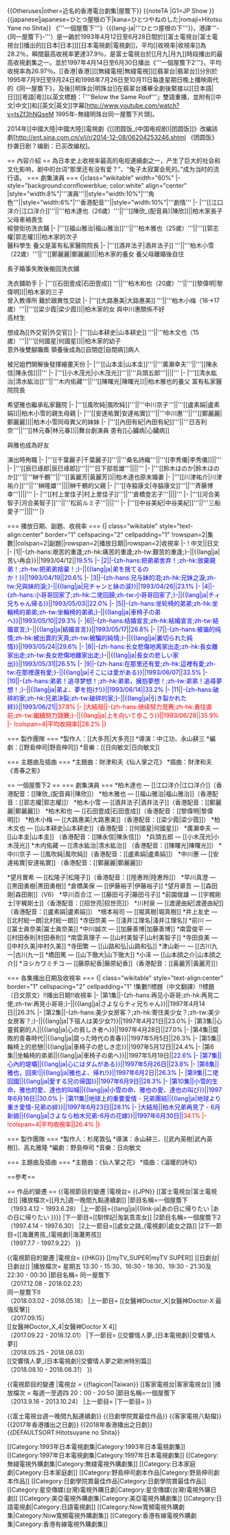 {{Otheruses|other=近名的香港電台劇集|屋簷下}}
{{noteTA
|G1=JP Show
}}
{{japanese|japanese=ひとつ屋根の下|kana=ひとつやねのした|romaji=Hitotsu Yane no Shita}}
《'''一個屋簷下'''》（{{lang-ja|'''ひとつ屋根の下'''}}，港譯'''-{同一屋簷下}-'''）是一齣於1993年4月12日至6月28日間於[[富士電視台|富士電視台]]播出的[[日本|日本]][[日本電視劇|電視劇]]，平均[[收視率|收視率]]為28.2％，瞬間最高收視率更達37.9％，是富士電視台於[[月九|月九]]時段播出的最高收視劇集之一。並於1997年4月14日至6月30日播出《'''一個屋簷下2'''》，平均收視率為26.97％。[[香港|香港]][[無綫電視|無綫電視]][[翡翠台|翡翠台]]分別於1995年7月9日至9月24日和1998年7月26日至10月11日每逢星期日晚上播映兩代的《同一屋簷下》，及後[[明珠台|明珠台]]在翡翠台播畢全劇後緊接以[[日本語|日]][[粵語|粵]]以英文標題：「'''Below the Same Roof'''」雙語重播，並附有[[中文|中文]]和[[英文|英文]]字幕<ref>[http://www.youtube.com/watch?v=tsZf3hNQseM 1995年-無綫明珠台同一屋簷下片頭]</ref>。 

2014年[[中國大陸|中國大陸]]電視劇《[[团圆饭_(中国电视剧)|团圆饭]]》改編該劇<ref>[http://ent.sina.com.cn/v/j/r/2014-12-08/06204253246.shtml   《团圆饭》抄袭日剧？编剧：已买改编权]</ref>。

== 內容介紹 ==
為日本史上收視率最高的电视連續劇之一，产生了巨大的社会和文化影响，剧中的台词“那里还有没有爱？”、“兔子太寂寞会死的。”成为当时的流行语。
=== 劇集演員 ===
{|class="wikitable" width="60%"
|- style="background:cornflowerblue; color:white" align="center"
|style="width:8%"|'''演員'''||style="width:10%"|'''角色'''||style="width:6%"|'''香港配音'''||style="width:10%"|'''劇情'''
|-
|'''[[江口洋介|江口洋介]]'''||'''柏木達也（26歲）'''||'''[[陳欣_(配音員)|陳欣]]||柏木家長子
父母車禍喪生<br>經營街坊洗衣鋪
|-
|'''[[福山雅治|福山雅治]]'''||'''柏木雅也（25歲）'''||'''[[郭志權|郭志權]]||柏木家的次子<br>醫科學生
養父是富有私家醫院院長
|-
|'''[[酒井法子|酒井法子]] '''||'''柏木小雪（22歲）'''||'''[[鄭麗麗|鄭麗麗]]||柏木家的養女
養父母離婚後自住

長子婚事失敗後搬回洗衣舖

洗衣舖助手
|-
|'''[[石田壹成|石田壹成]] '''||'''柏木和也（20歲）'''||'''[[黎偉明|黎偉明]]||柏木家的三子<br>曾入教導所
難於跟異性交談
|-
|'''[[大路惠美|大路惠美]] '''||'''柏木小梅（16→17歲）'''||'''[[梁少霞|梁少霞]]||柏木家的女
與中川惠關係不好<br>高材生

想成為[[外交官|外交官]]
|-
|'''[[山本耕史|山本耕史]] '''||'''柏木文也（15歲）'''||'''[[何國星|何國星]]||柏木家的幼子<br>意外後雙腳癱瘓
領養後成為[[自閉症|自閉病]]病人

被兄姐們開解後發揮繪畫天份
|-
|'''[[山本圭|山本圭]]'''||'''廣瀨幸夫'''||'''[[陳永信|陳永信]]||'''
|-
|'''[[小木茂光|小木茂光]]'''||'''兵頭五郎'''||||'''
|-
|'''[[清水紘治|清水紘治]]'''||'''木内佑藏'''||'''[[陳曙光|陳曙光]]||柏木雅也的養父
富有私家醫院院長

希望雅也繼承私家醫院
|-
|'''[[風吹純|風吹純]]'''||'''中川京子'''||'''[[盧素娟|盧素娟]]||柏木小雪的親生母親
|-
|'''[[安達祐實|安達祐實]]'''||'''中川惠'''||'''[[鄭麗麗|鄭麗麗]]||柏木小雪同母異父的妹妹
|-
|'''[[內田有紀|內田有紀]]'''||'''日吉利奈'''||'''[[林元春|林元春]]||舞台劇演員
患有[[心臟病|心臟病]]

與雅也成為好友

演出時殉職
|-
|'''[[千葉麗子|千葉麗子]]'''||'''桑名詩織'''||'''[[李秀儀|李秀儀]]||'''
|-
|'''[[辰巳琢郎|辰巳琢郎]]'''||'''日下部哲雄'''||||'''
|-
|'''[[鈴木ほのか|鈴木ほのか]]'''||'''榊千鶴'''||'''[[黃麗芳|黃麗芳]]||柏木達也原未婚妻
|-
|'''[[川津祐介|川津祐介]]'''||'''榊隆雄'''||||榊千鶴的父親
|-
|'''[[寺脇康文|寺脇康文]]'''||'''斉藤博幸'''||||'''
|-
|'''[[村上里佳子|村上里佳子]]'''||'''倉橋登志子'''||||'''
|-
|'''[[河合美智子|河合美智子]]'''||'''松前ルミ子'''||||'''
|-
|'''[[中谷美紀|中谷美紀]]'''||'''三船愛子'''||||'''
|}

=== 播放日期、副題、收視率 ===
{| class="wikitable" style="text-align:center" border="1" cellspacing="2" cellpadding="1"
!rowspan=2|集數||colspan=2|副題||rowspan=2|播放日期||rowspan=2|收視率
|-
! 中文||日文
|-
|1||-{zh-hans:艰苦的重逢;zh-hk:痛苦的重逢;zh-tw:艱苦的重逢;}-||{{lang|ja|苦い再会}}||1993/04/12||<span style="color:blue">19.5%
|-
|2||-{zh-hans:把弟弟舍弃！;zh-hk:放棄親弟！;zh-tw:把弟弟捨棄！;}-||{{lang|ja|弟を捨てるのか！}}||1993/04/19||20.6%
|-
|3||-{zh-hans:兄与妹的泪;zh-hk:兄妹之淚;zh-tw:兄與妹的淚;}-||{{lang|ja|兄チャンと妹の涙}}||1993/04/26||23.1%
|-
|4||-{zh-hans:小哥哥回家了;zh-hk:二佬回歸;zh-tw:小哥哥回家了;}-||{{lang|ja|チィ兄ちゃん帰る}}||1993/05/03||22.0%
|-
|5||-{zh-hans:坐轮椅的弟弟;zh-hk:坐輪椅的弟弟;zh-tw:坐輪椅的弟弟;}-||{{lang|ja|車椅子の弟へ}}||1993/05/10||29.3%
|-
|6||-{zh-hans:结婚宣言;zh-hk:結婚宣言;zh-tw:結婚宣言;}-||{{lang|ja|結婚宣言}}||1993/05/17||26.8%
|-
|7||-{zh-hans:被骗的纯情;zh-hk:被出賣的天真;zh-tw:被騙的純情;}-||{{lang|ja|裏切られた純情}}||1993/05/24||29.6%
|-
|8||-{zh-hans:长女悲傷地离家出走;zh-hk:長女離家出走;zh-tw:長女悲傷地離家出走;}-||{{lang|ja|長女の悲しい家出}}||1993/05/31||26.5%
|-
|9||-{zh-hans:在那里还有爱;zh-hk:這裡有愛;zh-tw:在那裡還有愛;}-||{{lang|ja|そこには愛がある}}||1993/06/07||33.5%
|-
|10||-{zh-hans:弟弟！追寻梦想！;zh-hk:弟弟，擁抱夢想！;zh-tw:弟弟！追尋夢想！;}-||{{lang|ja|弟よ、夢を抱け!}}||1993/06/14||33.2%
|-
|11||-{zh-hans:破碎的家;zh-hk:兄弟決裂;zh-tw:破碎的家;}-||{{lang|ja|引き裂かれた絆}}||1993/06/21||<span style="color:red">37.8%
|-
|大結局||-{zh-hans:继续努力竞赛;zh-hk:勇往直前;zh-tw:繼續努力競賽;}-||{{lang|ja|上を向いて歩こう}}||1993/06/28||35.9%
|-
!colspan=4|平均收視率||28.2%
|}

=== 製作團隊 ===
*製作人：[[大多亮|大多亮]]
*導演：中江功、永山耕三
*編劇：[[野島伸司|野島伸司]]
*音樂：[[日向敏文|日向敏文]]

=== 主題曲及插曲 ===
*主題曲：財津和夫《仙人掌之花》
*插曲：財津和夫《青春之影》

== 一個屋簷下2 ==
=== 劇集演員 ===
*柏木達也 — [[江口洋介|江口洋介]]（香港配音：[[陳欣_(配音員)|陳欣]]）
*柏木雅也 — [[福山雅治|福山雅治]]（香港配音：[[郭志權|郭志權]]）
*柏木小雪 — [[酒井法子|酒井法子]]（香港配音：[[鄭麗麗|鄭麗麗]]）
*柏木和也 — [[石田壹成|石田壹成]]（香港配音：[[黎偉明|黎偉明]]）
*柏木小梅 — [[大路惠美|大路惠美]]（香港配音：[[梁少霞|梁少霞]]）
*柏木文也 — [[山本耕史|山本耕史]]（香港配音：[[何國星|何國星]]）
*廣瀨幸夫 — [[山本圭|山本圭]]  （香港配音：[[陳永信|陳永信]]）
*兵頭五郎 — [[小木茂光|小木茂光]]
*木内佑藏 — [[清水紘治|清水紘治]] （香港配音：[[陳曙光|陳曙光]]）
*中川京子 — [[風吹純|風吹純]]（香港配音：[[盧素娟|盧素娟]]）
*中川惠   — [[安達祐實|安達祐實]] （香港配音：[[鄭麗麗|鄭麗麗]]）


*望月實希 — [[松隆子|松隆子]]（香港配音：[[陸惠玲|陸惠玲]]）
*早川真澄 — [[黒田勇樹|黒田勇樹]]
*倉橋美保 — [[伊藤裕子|伊藤裕子]]
*望月章吾 — [[森田剛|森田剛]]（V6）
*早川百合江 — [[藤田弓子|藤田弓子]]
*前園俊雄 — [[宇梶剛士|宇梶剛士]]（香港配音：[[招世亮|招世亮]]）
*川村泉 — [[渡邊由紀|渡邊由紀]]（香港配音：[[盧素娟|盧素娟]]）
*根本裕司 — [[堀真樹|堀真樹]]
*井上友史 — [[北村総一朗|北村総一朗]]
*寺田奈美 — [[淺井江理名|淺井江理名]]
*前川 — [[冨士眞奈美|冨士眞奈美]]
*中川誠次 — [[加藤善博|加藤善博]]
*南雲俊平 — [[村田泰則|村田泰則]]
*南雲真理子 — [[山村美智子|山村美智子]]
*寺田良美 — [[中村久美|中村久美]]
*寺田繁 — [[山路和弘|山路和弘]]
*津山新一 — [[古川九一|古川九一]]
*橋田篤 — [[山下徹大|山下徹大]]
*小泽  — [[山本顔之介|山本顔之介]]
*ヨシカワミチコ — [[藤原紀香|藤原紀香]]（香港配音：[[黃麗芳|黃麗芳]]）

=== 各集播出日期及收視率 ===
{| class="wikitable" style="text-align:center" border="1" cellspacing="2" cellpadding="1"
!集數!!標題（中文翻譯）!!標題（日文原文）!!播出日期!!收視率
|-
|第1集||-{zh-hans:再见小哥哥;zh-hk:再見二佬;zh-tw:再見小哥哥;}-||{{lang|ja|さよならチィ兄ちゃん}}||1997年4月14日||26.3%
|-
|第2集||-{zh-hans:美少女房客？;zh-hk:寄住美少女？;zh-tw:美少女房客？;}-||{{lang|ja|下宿人は美少女?}}||1997年4月21日||23.0%
|-
|第3集||心靈貧窮的人||{{lang|ja|心の貧しき者へ}}||1997年4月28日||27.0%
|-
|第4集||腐敗的青春時代||{{lang|ja|腐った時代の青春}}||1997年5月5日||26.3%
|-
|第5集||輪椅上的悲戀||{{lang|ja|車椅子の悲しき恋}}||1997年5月12日||24.4%
|-
|第6集||坐輪椅的弟弟||{{lang|ja|車椅子の弟へ}}||1997年5月19日||<span style="color:blue">22.6%
|-
|第7集||心內的堤壩||{{lang|ja|心にはダムがある}}||1997年5月26日||23.8%
|-
|第8集||雅也，回來!||{{lang|ja|雅也よ、帰れ!}}||1997年6月2日||26.3%
|-
|第9集||二佬回國||{{lang|ja|愛する兄の帰国}}||1997年6月9日||28.3%
|-
|第10集||小雪的生命、雅也的愛、達也的叫喊||{{lang|ja|小雪の命、雅也の愛、達也の叫び}}||1997年6月16日||30.0%
|-
|第11集||地球上的重要愛情 - 兄弟團結||{{lang|ja|地球より重き愛情-兄弟の絆}}||1997年6月23日||28.1%
|-
|大結局||柏木兄弟再見了 - 6月新娘||{{lang|ja|さよなら柏木兄弟-6月の花嫁}}||1997年6月30日||<span style="color:red">34.1%
|-
!colspan=4|平均收視率||26.4%
|}

=== 製作團隊 ===
*製作人：杉尾敦弘
*導演：永山耕三、[[武內英樹|武內英樹]]、高丸雅隆
*編劇：野島伸司
*音樂：日向敏文

=== 主題曲及插曲 ===
*主題曲：《仙人掌之花》
*插曲：《溫暖的詩句》

==參考==
<references/>

== 作品的變遷 ==
{{電視節目的變遷
|電視台= {{JPN}} [[富士電視台|富士電視台]]
|播放檔次=[[月九|週一晚間九點連續劇]]
|節目名稱=一個屋簷下<br />（1993.4.12 - 1993.6.28）
|上一節目={{lang|ja|{{link-ja|あの日に帰りたい |あの日に帰りたい }}}}
|下一節目=[[馴悍記|淘氣乖乖女]]
|2節目名稱=一個屋簷下2<br />（1997.4.14 - 1997.6.30）
|2上一節目=[[處女之路_(電視劇)|處女之路]]
|2下一節目=[[海灘男孩_(電視劇)|海灘男孩]]<br />（1997.7.7 - 1997.9.22）
}}

{{電視節目的變遷
|電視台= {{HKG}} [[myTV_SUPER|myTV SUPER]] [[日劇台|日劇台]]
|播放檔次= 星期五 13:30 - 15:30、16:30 - 18:30、19:30 - 21:30及22:30 - 00:30
|節目名稱= 同一屋簷下<br/>（2017.12.08 - 2018.02.23）<br>同一屋簷下II<br/>（2018.03.02 - 2018.05.18）
|上一節目= [[女醫神Doctor_X|女醫神Doctor-X 最強反擊]]<br/>（2017.09.15）<br>[[女醫神Doctor_X_4|女醫神Doctor X 4]]<br/>（2017.09.22 - 2018.12.01）
|下一節目= [[交響情人夢_(日本電視劇)|交響情人夢]]<br/>（2018.05.25 - 2018.08.03）<br>[[交響情人夢_(日本電視劇)|交響情人夢之歐洲特別篇]]<br/>（2018.08.10 - 2018.08.31）
}}

{{電視節目的變遷
|電視台   = {{flagicon|Taiwan}} [[客家電視台|客家電視台]]
|播放檔次 = 每週一至週四 20：00 - 20:50
|節目名稱=一個屋簷下<br />（2013.9.16 - 2013.10.24）
|上一節目=
|下一節目=
}}

{{富士電視台週一晚間九點連續劇}}
{{日劇學院賞最佳作品}}
{{客家電視八點檔}} 
{{2017年香港播出之日劇}}
{{2018年香港播出之日劇}}
{{DEFAULTSORT:Hitotsuyane no Shita}}

[[Category:1993年日本電視劇集|Category:1993年日本電視劇集]]
[[Category:1997年日本電視劇集|Category:1997年日本電視劇集]]
[[Category:無綫電視外購劇集|Category:無綫電視外購劇集]]
[[Category:日本家庭劇|Category:日本家庭劇]]
[[Category:野島伸司劇本作品|Category:野島伸司劇本作品]]
[[Category:日劇學院賞最佳作品|Category:日劇學院賞最佳作品]]
[[Category:星空傳媒(台灣)電視外購日劇|Category:星空傳媒(台灣)電視外購日劇]]
[[Category:美亞電視外購劇集|Category:美亞電視外購劇集]]
[[Category:日語電視劇|Category:日語電視劇]]
[[Category:Now寬頻電視外購劇集|Category:Now寬頻電視外購劇集]]
[[Category:香港有線電視外購劇集|Category:香港有線電視外購劇集]]
